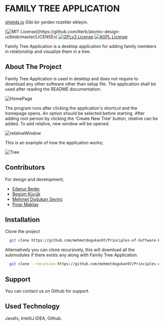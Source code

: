 
# FAMILY TREE APPLICATION

[shields.io](https://shields.io/) Gibi bir yerden rozetler ekleyin.

[![MIT License](https://img.shields.io/apm/l/atomic-design-ui.svg?)](https://github.com/tterb/atomic-design-ui/blob/master/LICENSEs)
[![GPLv3 License](https://img.shields.io/badge/License-GPL%20v3-yellow.svg)](https://opensource.org/licenses/)
[![AGPL License](https://img.shields.io/badge/license-AGPL-blue.svg)](http://www.gnu.org/licenses/agpl-3.0)

  

Family Tree Application is a desktop application for adding family members in relationship and visualize them in a tree.  

## About The Project 

Family Tree Application is used in desktop and does not require to download any other software other than setup file. The application shall be used after reading the README documentation. 

![HomePage](https://user-images.githubusercontent.com/77413853/149321454-613da232-9995-4d7f-bf85-3eca0a4f2365.png)

The program runs after clicking the application's shortcut and the homepage opens. An option should be selected before starting. After adding root person by clicking the 'Create New Tree' button, relative can be added. To add relative, new window will be opened.

![relativeWindow](https://user-images.githubusercontent.com/77413853/149319712-1df1877f-9cc6-4ca8-a5cf-cb80c5a10121.png)

This is an example of how the application works;

![Tree](https://user-images.githubusercontent.com/77413853/149433869-e7305126-a04e-4134-880c-4e2f79185b1b.JPG)

## Contributors

For design and development;

- [Edanur Beder](https://github.com/edabeder) 
- [Begüm Küçük](https://github.com/begumkucuk35) 
- [Mehmet Doğukan Sevinç](https://github.com/mehmetdogukansevinc) 
- [Pınar Maktav](https://github.com/pinar11) 


  
## Installation

Clone the project

```bash
  git clone https://github.com/mehmetdogukan97/Principles-of-Software-Engineering-Team-5
```

Alternatively you can clone recursively, this will download all the submodules if there exists any along with Family Tree Application.
```bash
  git clone --recursive https://github.com/mehmetdogukan97/Principles-of-Software-Engineering-Team-5
```




  
## Support

You can contact us on Github for support.

  
## Used Technology

Javafx, IntelliJ IDEA, Github.


  
